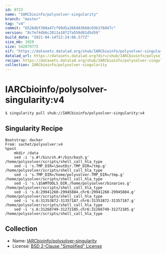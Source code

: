 ```yaml
---
id: 8723
name: "IARCbioinfo/polysolver-singularity"
branch: "master"
tag: "v4"
commit: "6526dbf308a47cf99d5a266403668c03b176847c"
version: "8c7ef4db6c2011a18f27a558d81d5d59"
build_date: "2021-04-14T22:24:06.577Z"
size_mb: 1929
size: 542879775
sif: "https://datasets.datalad.org/shub/IARCbioinfo/polysolver-singularity/v4/2021-04-14-6526dbf3-8c7ef4db/8c7ef4db6c2011a18f27a558d81d5d59.simg"
datalad_url: https://datasets.datalad.org?dir=/shub/IARCbioinfo/polysolver-singularity/v4/2021-04-14-6526dbf3-8c7ef4db/
recipe: https://datasets.datalad.org/shub/IARCbioinfo/polysolver-singularity/v4/2021-04-14-6526dbf3-8c7ef4db/Singularity
collection: IARCbioinfo/polysolver-singularity
---
```


# IARCbioinfo/polysolver-singularity:v4

```bash
$ singularity pull shub://IARCbioinfo/polysolver-singularity:v4
```

## Singularity Recipe

```singularity
Bootstrap: docker
From: sachet/polysolver:v4
%post
    mkdir /data
    sed -i 's.#!/bin/sh.#!/bin/bash.g' /home/polysolver/scripts/shell_call_hla_type
    sed -i 's.TMP_DIR=\$outDir.TMP_DIR=/tmp.g' /home/polysolver/scripts/shell_call_hla_type
    sed -i 's.TMP_DIR=/home/polysolver.TMP_DIR=/tmp.g' /home/polysolver/scripts/shell_call_hla_type
    sed -i 's.\$SAMTOOLS_DIR./home/polysolver/binaries.g' /home/polysolver/scripts/shell_call_hla_type
    sed -i 's.6:29941260-29945884.chr6:29941260-29945884.g' /home/polysolver/scripts/shell_call_hla_type
    sed -i 's.6:31353872-31357187.chr6:31353872-31357187.g' /home/polysolver/scripts/shell_call_hla_type
    sed -i 's.6:31268749-31272105.chr6:31268749-31272105.g' /home/polysolver/scripts/shell_call_hla_type
```

## Collection

 - Name: [IARCbioinfo/polysolver-singularity](https://github.com/IARCbioinfo/polysolver-singularity)
 - License: [BSD 2-Clause "Simplified" License](https://api.github.com/licenses/bsd-2-clause)

